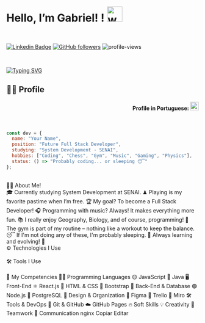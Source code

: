 # Hello, I’m Gabriel! ! <img src="https://user-images.githubusercontent.com/72663882/171687151-bb31c996-c9d2-49c8-b593-734946893b23.gif" alt="waving hand gif" aria-hidden="true" width="40" />

<br>

[![Linkedin Badge](https://img.shields.io/badge/-LinkedIn-blue?style=flat-square&logo=Linkedin&logoColor=white&link=https://www.linkedin.com/in/nicholas-carvalho-2b73a5297/)](https://www.linkedin.com/in/gabriel-fernandes-a90649329/)
[![GitHub followers](https://img.shields.io/github/followers/GabrielFerLacerda?label=Follow&style=social)](https://github.com/nicholas-sc-08)
![profile-views](https://komarev.com/ghpvc/?username=GabrielFerLacerda&color=blue)

<br>

[![Typing SVG](https://readme-typing-svg.demolab.com?font=Fira+Code&pause=1000&width=435&lines=Hello+Dev%C2%B4s%2C+I%27m+Gabriel!+%E2%9C%8C%EF%B8%8F;Future+Full-Stack+Developer!+%F0%9F%92%BB;Welcome+to+my+Profile%F0%9F%A4%93)](https://git.io/typing-svg)

## 👨‍💻 Profile

  <div align="right">
  
  #### Profile in Portuguese: <kbd>[<img title="Portuguese" alt="Portuguese" src="https://img.icons8.com/color/48/000000/brazil.png" width="22">](https://github.com/nicholas-sc-08/nicholas-sc-08/blob/main/README-PT.md)</kbd>
  
  </div>

<br>

```js
const dev = {
  name: "Your Name",
  position: "Future Full Stack Developer",
  studying: "System Development - SENAI",
  hobbies: ["Coding", "Chess", "Gym", "Music", "Gaming", "Physics"],
  status: () => "Probably coding... or sleeping 😴"
};
```

<br>
👨‍💻 About Me!
<br>
🎓 Currently studying System Development at SENAI.
♟ Playing is my favorite pastime when I’m free.
🏆 My goal? To become a Full Stack Developer!
🎧 Programming with music? Always! It makes everything more fun.
📚 I really enjoy Geography, Biology, and of course, programming!
💪 The gym is part of my routine – nothing like a workout to keep the balance.
😴 If I'm not doing any of these, I'm probably sleeping.
🚀 Always learning and evolving! 🚀

<br>
⚙ Technologies I Use
<br>


<br>
🛠 Tools I Use
<br>


<br>
🚀 My Competencies
👨‍💻 Programming Languages
🟡 JavaScript
🔴 Java
🖥️ Front-End
⚛️ React.js
🎨 HTML & CSS
💠 Bootstrap
🔧 Back-End & Database
🟢 Node.js
🐘 PostgreSQL
🎨 Design & Organization
🎨 Figma
📌 Trello
🧠 Miro
🛠️ Tools & DevOps
🐙 Git & GitHub
☁️ GitHub Pages
🔥 Soft Skills
💡 Creativity
🤝 Teamwork
📢 Communication
nginx
Copiar
Editar

